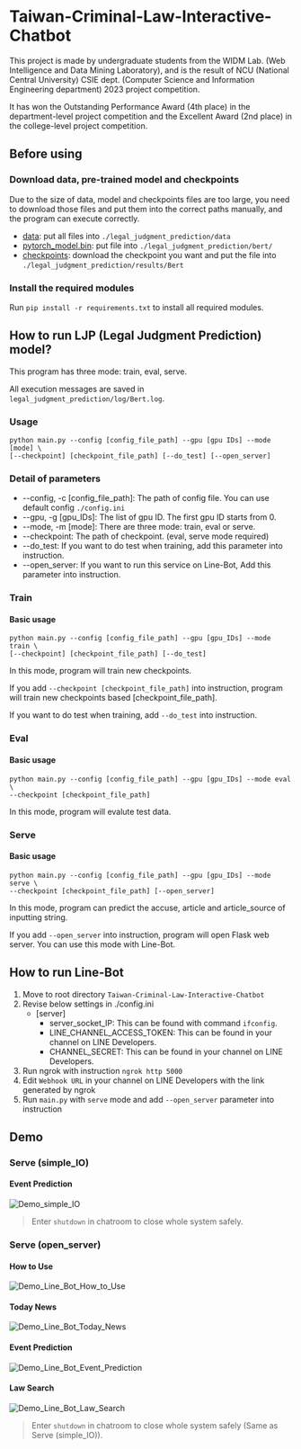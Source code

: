 # Taiwan-Criminal-Law-Interactive-Chatbot
This project is made by undergraduate students from the WIDM Lab. (Web Intelligence and Data Mining Laboratory), and is the result of NCU (National Central University) CSIE dept. (Computer Science and Information Engineering department) 2023 project competition.

It has won the Outstanding Performance Award (4th place) in the department-level project competition and the Excellent Award (2nd place) in the college-level project competition.

## Before using
### Download data, pre-trained model and checkpoints
Due to the size of data, model and checkpoints files are too large, you need to download those files and put them into the correct paths manually, and the program can execute correctly.
- [data](https://drive.google.com/drive/folders/1XnbdK3c1cuUHfc3YEQh6q6abtk8Jq1Ab?usp=sharing): put all files into `./legal_judgment_prediction/data`
- [pytorch_model.bin](https://drive.google.com/file/d/1_Zd5-TLNk2Brbk62d0X2Z2mor5KW-lhY/view?usp=sharing): put file into `./legal_judgment_prediction/bert/`
- [checkpoints](https://drive.google.com/drive/folders/1Y18gkLOfDRfqCbNKsmLSCD3lrYmKNoc8?usp=sharing): download the checkpoint you want and put the file into `./legal_judgment_prediction/results/Bert`

### Install the required modules
Run `pip install -r requirements.txt` to install all required modules.

## How to run LJP (Legal Judgment Prediction) model?
This program has three mode: train, eval, serve.

All execution messages are saved in `legal_judgment_prediction/log/Bert.log`.

### Usage
```
python main.py --config [config_file_path] --gpu [gpu IDs] --mode [mode] \
[--checkpoint] [checkpoint_file_path] [--do_test] [--open_server]
```

### Detail of parameters
- --config, -c [config_file_path]: The path of config file. You can use default config `./config.ini`
- --gpu, -g [gpu_IDs]: The list of gpu ID. The first gpu ID starts from 0.
- --mode, -m [mode]: There are three mode: train, eval or serve.
- --checkpoint: The path of checkpoint. (eval, serve mode required)
- --do_test: If you want to do test when training, add this parameter into instruction.
- --open_server: If you want to run this service on Line-Bot, Add this parameter into instruction.

### Train
#### Basic usage
```
python main.py --config [config_file_path] --gpu [gpu_IDs] --mode train \
[--checkpoint] [checkpoint_file_path] [--do_test]
```

In this mode, program will train new checkpoints.

If you add `--checkpoint [checkpoint_file_path]` into instruction, program will train new checkpoints based [checkpoint_file_path].

If you want to do test when training, add `--do_test` into instruction.

### Eval
#### Basic usage
```
python main.py --config [config_file_path] --gpu [gpu_IDs] --mode eval \
--checkpoint [checkpoint_file_path]
```

In this mode, program will evalute test data.

### Serve
#### Basic usage
```
python main.py --config [config_file_path] --gpu [gpu_IDs] --mode serve \
--checkpoint [checkpoint_file_path] [--open_server]
```

In this mode, program can predict the accuse, article and article_source of inputting string.

If you add `--open_server` into instruction, program will open Flask web server. You can use this mode with Line-Bot.

## How to run Line-Bot  
1. Move to root directory `Taiwan-Criminal-Law-Interactive-Chatbot`
2. Revise below settings in ./config.ini
    - [server]
      - server_socket_IP: This can be found with command `ifconfig`.
      - LINE_CHANNEL_ACCESS_TOKEN: This can be found in your channel on LINE Developers.
      - CHANNEL_SECRET: This can be found in your channel on LINE Developers.
3. Run ngrok with instruction `ngrok http 5000`
4. Edit `Webhook URL` in your channel on LINE Developers with the link generated by ngrok
5. Run `main.py` with `serve` mode and add `--open_server` parameter into instruction

## Demo
### Serve (simple_IO)
#### Event Prediction
![Demo_simple_IO](https://drive.google.com/uc?export=view&id=1es_Zejjt5cmiIjL3Pi1N7lisyTTAT5vv)
> Enter `shutdown` in chatroom to close whole system safely.

### Serve (open_server)
#### How to Use
![Demo_Line_Bot_How_to_Use](https://drive.google.com/uc?export=view&id=1fzwK6Qiw410nyMu1Urnwl-2rZDwan6Uq)

#### Today News
![Demo_Line_Bot_Today_News](https://drive.google.com/uc?export=view&id=1g-XObt9kId2HrGfnVHCUeR5m8nOIxxsp)

#### Event Prediction
![Demo_Line_Bot_Event_Prediction](https://drive.google.com/uc?export=view&id=1g-OE3rRpFWDXXa6R0JykIohaVnk4ghKu)

#### Law Search
![Demo_Line_Bot_Law_Search](https://drive.google.com/uc?export=view&id=1g-BnGFPD4zEsJgqvGS6fU6lHQ7-CzEmP)

> Enter `shutdown` in chatroom to close whole system safely (Same as Serve (simple_IO)).
